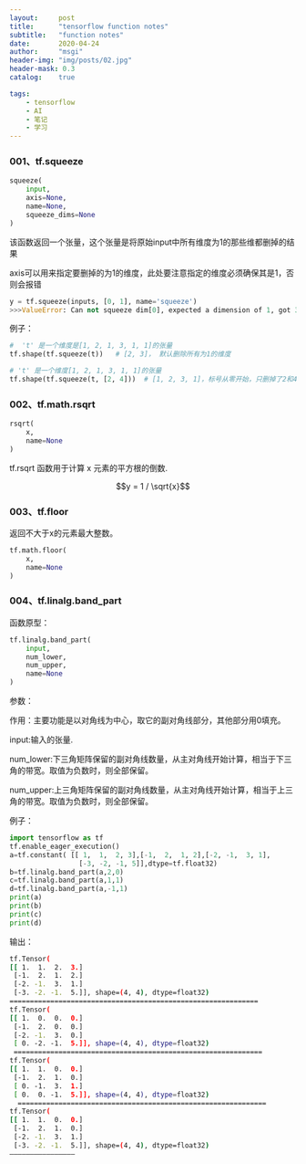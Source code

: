 ```yaml
---
layout:     post
title:      "tensorflow function notes"
subtitle:   "function notes"
date:       2020-04-24
author:     "msgi"
header-img: "img/posts/02.jpg"
header-mask: 0.3
catalog:    true

tags:
    - tensorflow
    - AI
    - 笔记
    - 学习
---
```


### 001、tf.squeeze

```python
squeeze(
    input,
    axis=None,
    name=None,
    squeeze_dims=None
)
```

该函数返回一个张量，这个张量是将原始input中所有维度为1的那些维都删掉的结果

axis可以用来指定要删掉的为1的维度，此处要注意指定的维度必须确保其是1，否则会报错

```python
y = tf.squeeze(inputs, [0, 1], name='squeeze')
>>>ValueError: Can not squeeze dim[0], expected a dimension of 1, got 32 for 'squeeze' (op: 'Squeeze') with input shapes: [32,1,1,3].
```

例子：

```python
#  't' 是一个维度是[1, 2, 1, 3, 1, 1]的张量
tf.shape(tf.squeeze(t))   # [2, 3]， 默认删除所有为1的维度

# 't' 是一个维度[1, 2, 1, 3, 1, 1]的张量
tf.shape(tf.squeeze(t, [2, 4]))  # [1, 2, 3, 1]，标号从零开始，只删掉了2和4维的1
```


### 002、tf.math.rsqrt

```python
rsqrt(
    x,
    name=None
)
```

tf.rsqrt 函数用于计算 x 元素的平方根的倒数.

$$y = 1 / \sqrt{x}$$

### 003、tf.floor
返回不大于x的元素最大整数。

```python
tf.math.floor(
    x,
    name=None
)
```

### 004、tf.linalg.band_part

函数原型：

```python
tf.linalg.band_part(
    input,
    num_lower,
    num_upper,
    name=None
)
```

参数：

作用：主要功能是以对角线为中心，取它的副对角线部分，其他部分用0填充。

input:输入的张量.

num_lower:下三角矩阵保留的副对角线数量，从主对角线开始计算，相当于下三角的带宽。取值为负数时，则全部保留。

num_upper:上三角矩阵保留的副对角线数量，从主对角线开始计算，相当于上三角的带宽。取值为负数时，则全部保留。

例子：

```python
import tensorflow as tf
tf.enable_eager_execution()
a=tf.constant( [[ 1,  1,  2, 3],[-1,  2,  1, 2],[-2, -1,  3, 1],
                 [-3, -2, -1, 5]],dtype=tf.float32)
b=tf.linalg.band_part(a,2,0)
c=tf.linalg.band_part(a,1,1)
d=tf.linalg.band_part(a,-1,1)
print(a)
print(b)
print(c)
print(d)
```

输出：

```bash
tf.Tensor(
[[ 1.  1.  2.  3.]
 [-1.  2.  1.  2.]
 [-2. -1.  3.  1.]
 [-3. -2. -1.  5.]], shape=(4, 4), dtype=float32)
=============================================================
tf.Tensor(
[[ 1.  0.  0.  0.]
 [-1.  2.  0.  0.]
 [-2. -1.  3.  0.]
 [ 0. -2. -1.  5.]], shape=(4, 4), dtype=float32)
 =============================================================
tf.Tensor(
[[ 1.  1.  0.  0.]
 [-1.  2.  1.  0.]
 [ 0. -1.  3.  1.]
 [ 0.  0. -1.  5.]], shape=(4, 4), dtype=float32)
  =============================================================
tf.Tensor(
[[ 1.  1.  0.  0.]
 [-1.  2.  1.  0.]
 [-2. -1.  3.  1.]
 [-3. -2. -1.  5.]], shape=(4, 4), dtype=float32)
————————————————
```

